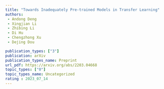 ```yaml
---  
title: "Towards Inadequately Pre-trained Models in Transfer Learning"  
authors:  
 - Andong Deng 
 - Xingjian Li
 - Zhibing Li
 - Di Hu
 - Chengzhong Xu
 - Dejing Dou

publication_types: ["3"]  
publication: arXiv
publication_types_name: Preprint  
url_pdf: https://arxiv.org/abs/2203.04668
topic_types: ["0"]
topic_types_name: Uncategorized
rating : 2023_07_14
---  
```

